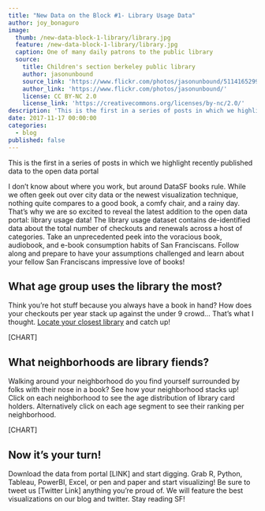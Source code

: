```yaml
---
title: "New Data on the Block #1- Library Usage Data"
author: joy_bonaguro
image:
  thumb: /new-data-block-1-library/library.jpg
  feature: /new-data-block-1-library/library.jpg
  caption: One of many daily patrons to the public library
  source:
    title: Children's section berkeley public library
    author: jasonunbound
    source_link: 'https://www.flickr.com/photos/jasonunbound/5114165299'
    author_link: 'https://www.flickr.com/photos/jasonunbound/'
    license: CC BY-NC 2.0
    license_link: 'https://creativecommons.org/licenses/by-nc/2.0/'
description: 'This is the first in a series of posts in which we highlight recently published data to the open data portal. First up, library data!'
date: 2017-11-17 00:00:00
categories:
  - blog
published: false
---
```



This is the first in a series of posts in which we highlight recently published data to the open data portal

I don’t know about where you work, but around DataSF books rule.  While we often geek out over city data or the newest visualization technique, nothing quite compares to a good book, a comfy chair, and a rainy day.  That’s why we are so excited to reveal the latest addition to the open data portal: library usage data!
The library usage dataset contains de-identified data about the total number of checkouts and renewals across a host of categories.  Take an unprecedented peek into the voracious book, audiobook, and e-book consumption habits of San Franciscans.  Follow along and prepare to have your assumptions challenged and learn about your fellow San Franciscans impressive love of books!

## What age group uses the library the most?

Think you’re hot stuff because you always have a book in hand?  How does your checkouts per year stack up against the under 9 crowd…  That’s what I thought.  [Locate your closest library](https://www.google.com/maps/d/viewer?ll=37.75684299999998%2C-122.444366&spn=0.095003%2C0.145912&hl=en&msa=0&z=12&source=embed&ie=UTF8&mid=1B8aE_aJusm_OGyajBH7pW_EfDdo) and catch up!

[CHART]

## What neighborhoods are library fiends?

Walking around your neighborhood do you find yourself surrounded by folks with their nose in a book?  See how your neighborhood stacks up! Click on each neighborhood to see the age distribution of library card holders.  Alternatively click on each age segment to see their ranking per neighborhood.

[CHART]

## Now it’s your turn!

Download the data from portal [LINK] and start digging. Grab R, Python, Tableau, PowerBI, Excel, or pen and paper and start visualizing!  Be sure to tweet us [Twitter Link] anything you’re proud of.  We will feature the best visualizations on our blog and twitter.  Stay reading SF!